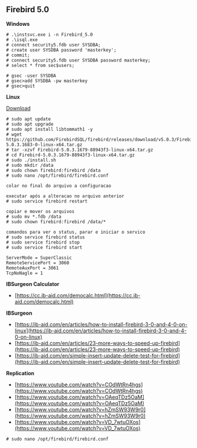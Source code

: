## Firebird 5.0
**Windows**
```text
# .\instsvc.exe i -n Firebird_5.0
# .\isql.exe
# connect security5.fdb user SYSDBA;
# create user SYSDBA password 'masterkey';
# commit;
# connect security5.fdb user SYSDBA password masterkey;
# select * from sec$users;

# gsec -user SYSDBA 
# gsec>add SYSDBA -pw masterkey 
# gsec>quit
```
**Linux**

[Download](https://github.com/FirebirdSQL/snapshots/releases/tag/snapshot-v5.0-release)
```text
# sudo apt update
# sudo apt upgrade
# sudo apt install libtommath1 -y
# wget https://github.com/FirebirdSQL/firebird/releases/download/v5.0.3/Firebird-5.0.3.1683-0-linux-x64.tar.gz
# tar -xzvf Firebird-5.0.3.1679-88943f3-linux-x64.tar.gz
# cd Firebird-5.0.3.1679-88943f3-linux-x64.tar.gz
# sudo ./install.sh
# sudo mkdir /data
# sudo chown firebird:firebird /data
# sudo nano /opt/firebird/firebird.conf

colar no final do arquivo a configuracao

executar após a alteracao no arquivo anterior
# sudo service firebird restart

copiar e mover os arquivos
# sudo mv *.fdb /data
# sudo chown firebird:firebird /data/*

comandos para ver o status, parar e iniciar o servico
# sudo service firebird status
# sudo service firebird stop
# sudo service firebird start
```
```text
ServerMode = SuperClassic
RemoteServicePort = 3060
RemoteAuxPort = 3061
TcpNoNagle = 1
```

**IBSurgeon Calculator**
* [https://cc.ib-aid.com/democalc.html](https://cc.ib-aid.com/democalc.html)

**IBSurgeon**
* [https://ib-aid.com/en/articles/how-to-install-firebird-3-0-and-4-0-on-linux](https://ib-aid.com/en/articles/how-to-install-firebird-3-0-and-4-0-on-linux)
* [https://ib-aid.com/en/articles/23-more-ways-to-speed-up-firebird](https://ib-aid.com/en/articles/23-more-ways-to-speed-up-firebird)
* [https://ib-aid.com/en/simple-insert-update-delete-test-for-firebird](https://ib-aid.com/en/simple-insert-update-delete-test-for-firebird)

**Replication**
* [https://www.youtube.com/watch?v=COdWtRn4hgs](https://www.youtube.com/watch?v=COdWtRn4hgs)
* [https://www.youtube.com/watch?v=OAeqTDz5OaM](https://www.youtube.com/watch?v=OAeqTDz5OaM)
* [https://www.youtube.com/watch?v=hZmSW93W9r0](https://www.youtube.com/watch?v=hZmSW93W9r0)
* [https://www.youtube.com/watch?v=VD_7wtuOXos](https://www.youtube.com/watch?v=VD_7wtuOXos)
```text
# sudo nano /opt/firebird/firebird.conf


```
